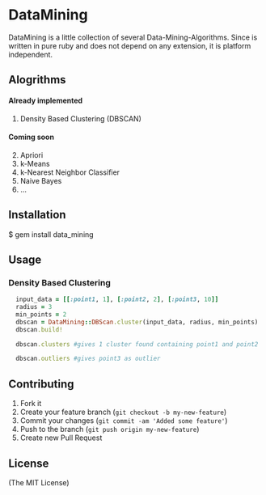 # DataMining

DataMining is a little collection of several Data-Mining-Algorithms.
Since is written in pure ruby and does not depend on any extension,
it is platform independent.

## Alogrithms

#### Already implemented
1. Density Based Clustering (DBSCAN)

#### Coming soon
2. Apriori
3. k-Means
4. k-Nearest Neighbor Classifier
5. Naive Bayes
6. ...

## Installation

  $ gem install data_mining

## Usage

### Density Based Clustering

```ruby
  input_data = [[:point1, 1], [:point2, 2], [:point3, 10]]
  radius = 3
  min_points = 2
  dbscan = DataMining::DBScan.cluster(input_data, radius, min_points)
  dbscan.build!

  dbscan.clusters #gives 1 cluster found containing point1 and point2

  dbscan.outliers #gives point3 as outlier
```

## Contributing

1. Fork it
2. Create your feature branch (`git checkout -b my-new-feature`)
3. Commit your changes (`git commit -am 'Added some feature'`)
4. Push to the branch (`git push origin my-new-feature`)
5. Create new Pull Request

## License

(The MIT License)

